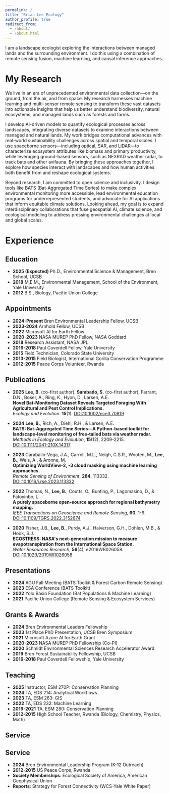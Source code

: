 ```yaml
---
permalink: /
title: "Brian Lee Ecology"
author_profile: true
redirect_from: 
  - /about/
  - /about.html
---
```


I am a landscape ecologist exploring the interactions between managed lands and the surrounding environment. I do this using a combination of remote sensing fusion, machine learning, and causal inference approaches.

My Research
======
We live in an era of unprecedented environmental data collection—on the ground, from the air, and from space. My research harnesses machine learning and multi-sensor remote sensing to transform these vast datasets into actionable insights that help us better understand biodiversity, natural ecosystems, and managed lands such as forests and farms.

I develop AI-driven models to quantify ecological processes across landscapes, integrating diverse datasets to examine interactions between managed and natural lands. My work bridges computational advances with real-world sustainability challenges across spatial and temporal scales. I use spaceborne sensors—including optical, SAR, and LiDAR—to characterize ecosystem attributes like biomass and primary productivity, while leveraging ground-based sensors, such as NEXRAD weather radar, to track bats and other avifauna. By bringing these approaches together, I explore how species interact with landscapes and how human activities both benefit from and reshape ecological systems.

Beyond research, I am committed to open science and inclusivity. I design tools like BATS (Bat-Aggregated Time Series) to make complex environmental monitoring more accessible, lead environmental education programs for underrepresented students, and advocate for AI applications that inform equitable climate solutions. Looking ahead, my goal is to expand interdisciplinary collaborations that fuse geospatial AI, climate science, and ecological modeling to address pressing environmental challenges at local and global scales.

Experience
======

Education
------
- **2025 (Expected)** Ph.D., Environmental Science & Management, Bren School, UCSB  
- **2018** M.E.M., Environmental Management, School of the Environment, Yale University  
- **2012** B.S., Biology, Pacific Union College  

Appointments
------
- **2024-Present** Bren Environmental Leadership Fellow, UCSB  
- **2023-2024** Arnhold Fellow, UCSB  
- **2022** Microsoft AI for Earth Fellow
- **2020-2023** NASA MUREP PhD Fellow, NASA Goddard  
- **2018** Research Assistant, NASA JPL  
- **2016-2018** Paul Coverdell Fellow, Yale University  
- **2015** Field Technician, Colorado State University  
- **2013-2015** Field Biologist, International Gorilla Conservation Programme  
- **2012-2015** Peace Corps Volunteer, Rwanda  

Publications
------
- **2025**  **Lee, B.** (co-first author), **Sambado, S.** (co-first author), Farrant, D.N., Boser, A., Ring, K., Hyon, D., Larsen, A.E.  
  **Novel Bat‐Monitoring Dataset Reveals Targeted Foraging With Agricultural and Pest Control Implications.**  
  *Ecology and Evolution*. **15**(1).
  [DOI:10.1002/ece3.70819](https://doi.org/10.1002/ece3.70819)  

- **2024**  **Lee, B.**, Rich, A., Diehl, R.H., & Larsen, A.E.  
  **BATS: Bat‐Aggregated Time Series—A Python‐based toolkit for landscape‐level monitoring of free‐tailed bats via weather radar.**  
  *Methods in Ecology and Evolution*, **15**(12), 2209-2215.  
  [DOI:10.1111/2041-210X.14317](https://doi.org/10.1111/2041-210X.14317)  

- **2023** Caraballo-Vega, J.A., Carroll, M.L., Neigh, C.S.R., Wooten, M., **Lee, B.**, Weis, A., & Aronne, M.  
  **Optimizing WorldView-2, -3 cloud masking using machine learning approaches.**  
  *Remote Sensing of Environment*, **284**, 113332.  
  [DOI:10.1016/j.rse.2023.113332](https://doi.org/10.1016/j.rse.2023.113332)  

- **2022** Thomas, N., **Lee, B.**, Coutts, O., Bunting, P., Lagomasino, D., & Fatoyinbo, L.  
  **A purely spaceborne open-source approach for regional bathymetry mapping.**  
  *IEEE Transactions on Geoscience and Remote Sensing*, **60**, 1-9.  
  [DOI:10.1109/TGRS.2022.3152674](https://doi.org/10.1109/TGRS.2022.3152674)  

- **2020** Fisher, J.B., **Lee, B.**, Purdy, A.J., Halverson, G.H., Dohlen, M.B., & Hook, S.J.  
  **ECOSTRESS: NASA's next-generation mission to measure evapotranspiration from the International Space Station.**  
  *Water Resources Research*, **56**(4), e2019WR026058.  
  [DOI:10.1029/2019WR026058](https://doi.org/10.1029/2019WR026058)  

Presentations
------
- **2024** AGU Fall Meeting (BATS Toolkit & Forest Carbon Remote Sensing)  
- **2023** ESA Conference (BATS Toolkit)  
- **2022** Yolo Basin Foundation (Bat Populations & Machine Learning)  
- **2021** Pacific Union College (Remote Sensing & Ecosystem Services)  

Grants & Awards
------
- **2024** Bren Environmental Leaders Fellowship  
- **2023** 1st Place PhD Presentation, UCSB Bren Symposium  
- **2021** Microsoft Azure AI for Earth Grant  
- **2020-2023** NASA MUREP PhD Fellowship (Co-PI)  
- **2020** Schmidt Environmental Sciences Research Accelerator Award  
- **2019** Bren Forest Sustainability Fellowship, UCSB  
- **2016-2018** Paul Coverdell Fellowship, Yale University  

Teaching
------
- **2025** Instructor, ESM 270P: Conservation Planning
- **2024** TA, EDS 214: Analytical Workflows  
- **2023** TA, ESM 263: GIS  
- **2022** TA, EDS 232: Machine Learning  
- **2019-2021** TA, ESM 280: Conservation Planning  
- **2012-2015** High School Teacher, Rwanda (Biology, Chemistry, Physics, Math) 

Service
------
## Service
- **2024** Bren Environmental Leadership Program (K-12 Outreach)  
- **2012-2015** US Peace Corps, Rwanda  
- **Society Memberships**: Ecological Society of America, American Geophysical Union  
- **Reports**: Strategy for Forest Connectivity (WCS-Yale White Paper)  
